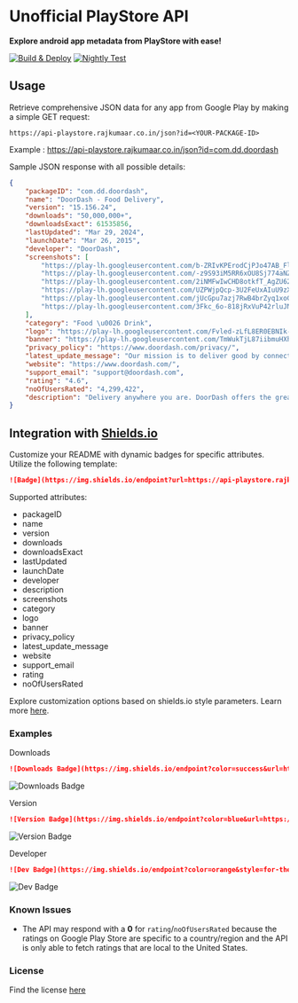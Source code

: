 # Unofficial PlayStore API

**Explore android app metadata from PlayStore with ease!**

[![Build & Deploy](https://github.com/rajkumaar23/api-playstore/actions/workflows/deploy.yaml/badge.svg)](https://github.com/rajkumaar23/api-playstore/actions/workflows/deploy.yaml)
[![Nightly Test](https://github.com/rajkumaar23/api-playstore/actions/workflows/test.yaml/badge.svg)](https://github.com/rajkumaar23/api-playstore/actions/workflows/test.yaml)

## Usage

Retrieve comprehensive JSON data for any app from Google Play by making a simple GET request:
```
https://api-playstore.rajkumaar.co.in/json?id=<YOUR-PACKAGE-ID>
```
Example : https://api-playstore.rajkumaar.co.in/json?id=com.dd.doordash

Sample JSON response with all possible details:
```json
{
    "packageID": "com.dd.doordash",
    "name": "DoorDash - Food Delivery",
    "version": "15.156.24",
    "downloads": "50,000,000+",
    "downloadsExact": 61535856,
    "lastUpdated": "Mar 29, 2024",
    "launchDate": "Mar 26, 2015",
    "developer": "DoorDash",
    "screenshots": [
        "https://play-lh.googleusercontent.com/b-ZRIvKPErodCjPJo47AB_Fl1dGgOUAGoe03OjER7lzZPffz3Cv0xgMniNHfRYR-bQg",
        "https://play-lh.googleusercontent.com/-z9S93iM5RR6xOU8Sj774aNZsSATCZymn3fJiOnzW1VuGteh5vLfgyTjIiKOMhCFfjc",
        "https://play-lh.googleusercontent.com/2iNMFwIwCHD8otkfT_AgZU62UNqJziCay3uEVEDFrXmz78wuOf-hTNZbLwdEgShWcfM",
        "https://play-lh.googleusercontent.com/UZPWjpQcp-3U2FeUxAIuU9zX2P-z4rhKwmH0hyyr4sUQoKVUotKb_SdhuRBxMW0KsuY",
        "https://play-lh.googleusercontent.com/jUcGpu7azj7RwB4brZyq1xoCzyobyUkHwyNcuhfZJK-6DDvm7AFB0ldsTP4Hs2h5UsHg",
        "https://play-lh.googleusercontent.com/3Fkc_6o-818jRxVuP42rluJNjx_CQ77Bs8Fx-HDD6jAxRmD-irJLsMAtiIvm3sC8qeZN"
    ],
    "category": "Food \u0026 Drink",
    "logo": "https://play-lh.googleusercontent.com/Fvled-zLfL8ER0EBNIk-FnunJCcH2u_T6rdITclOFdU2jpEopdMstZOHP-PtuhP_5coZ",
    "banner": "https://play-lh.googleusercontent.com/TmWukTjL87iibmuHXhc9d04Hvul6nErQXE0nRcJvvsiFffDBjE0JmGns57r1x1RihMA",
    "privacy_policy": "https://www.doordash.com/privacy/",
    "latest_update_message": "Our mission is to deliver good by connecting people and possibility. If we can play a small role in helping you spend more time with your friends and family or get ahead on your favorite projects, then we have delivered good.\u003cbr\u003e\u003cbr\u003eWe’re launching a new set of initiatives to deliver good within our communities, and you’ll see a new visual identity that reflects our spirit. Thank you for making DoorDash a success — we wouldn’t be here without you.\u003cbr\u003e\u003cbr\u003eUpward and onward!\u003cbr\u003eTony Xu, CEO and Co-Founder",
    "website": "https://www.doordash.com/",
    "support_email": "support@doordash.com",
    "rating": "4.6",
    "noOfUsersRated": "4,299,422",
    "description": "Delivery anywhere you are. DoorDash offers the greatest online selection of your favorite restaurants and stores, facilitating delivery of freshly prepared meals, groceries, OTC medicines, flowers \u0026amp; more. With more than 310,000 menus and 55,000+ grocery, convenience \u0026amp; retail stores across 4,000+ cities in the U.S., Canada, and Australia, you’ll find the best of your neighborhood as you shop and order online. Plus, enjoy $0 delivery fees for your first month. Restrictions apply: https://drd.sh/tF5uns/\u003cbr\u003e\u003cbr\u003eIT’S ALL HERE\u003cbr\u003e·Restaurants: Food delivery from local \u0026amp; national restaurants\u003cbr\u003e·Grocery: Fulfill your weekly grocery list, from produce to diapers. Shop diets like gluten-free \u0026amp; vegan.\u003cbr\u003e·Drinks, Snacks \u0026amp; More: Sodas, candy \u0026amp; ibuprofen from stores like 7-Eleven \u0026amp; CVS\u003cbr\u003e·Flowers: Order fresh flowers for occasions like Valentine’s Day\u003cbr\u003e\u003cbr\u003eKEY FEATURES\u003cbr\u003e· Get it now: Get on-demand, same-day delivery\u003cbr\u003e· Schedule deliveries: Order in advance and get it when it\u0026#39;s most convenient for you.\u003cbr\u003e· Real-Time Tracking: See when your order will arrive.\u003cbr\u003e· No Minimums: Order as little or as much as you want.\u003cbr\u003e· Easy Payment: Conveniently pay via Google Pay, Venmo, Paypal, credit card, or SNAP/EBT at participating Mx.\u003cbr\u003e· No-Contact Delivery: Your food will be left in a safe place and you’ll be alerted that it’s ready for you to pick up at your doorstep\u003cbr\u003e\u003cbr\u003eENJOY UNLIMITED $0 DELIVERY FEES WITH DASHPASS\u003cbr\u003eGet unlimited $0 delivery fees and up to 10% off eligible orders from your neighborhood restaurants, grocery stores, and more. Plus, DashPass members get access to exclusive items and offers, and 5% in DoorDash credits back on eligible Pickup orders. Your first 30 days on DashPass are free, then your membership auto-renews at $9.99/month. Cancel anytime.\u003cbr\u003e\u003cbr\u003eNATIONAL RESTAURANT PARTNERS\u003cbr\u003eMcDonald\u0026#39;s, Starbucks, Chick-fil-A, Burger King, Wendy’s, Chipotle, The Cheesecake Factory, Outback Steakhouse, Panera, Chili\u0026#39;s, Subway, Dunkin’ Donuts, Jamba Juice, Panda Express, Moe\u0026#39;s, P.F. Chang’s, Denny’s, Buffalo Wild Wings, Papa John\u0026#39;s, Papa Murphy’s, Jack in the Box, Five Guys, Boston Market, Red Robin, TGI Friday’s, Red Lobster, Qdoba, El Pollo Loco, White Castle, SmashBurger\u003cbr\u003e\u003cbr\u003eGROCERY DELIVERY PARTNERS\u003cbr\u003eSafeway, Albertsons, Aldi, Sprouts Farmers Market, Meijer, Hy-Vee, Grocery Outlet, Winn-Dixie, Smart \u0026amp; Final, BJ’s, Vons, Weis, ACME, Raley’s, Fresh Thyme, Giant Eagle, Bashas’, Bristol Farms and more.\u003cbr\u003e\u003cbr\u003eCONVENIENCE \u0026amp; RETAIL DELIVERY PARTNERS\u003cbr\u003eWalgreens, 7-Eleven, CVS, Rite Aid, Dollar General, Wawa, Sheetz, Casey’s, Total Wine, BevMo!, PetSmart, Sephora, DICK\u0026#39;S Sporting Goods, Tractor Supply, and more\u003cbr\u003e\u003cbr\u003eFIND RESTAURANTS AND STORES NEAR YOU\u003cbr\u003eWe’re growing and currently serving over 4,000 cities across the United States, Puerto Rico, Canada, and Australia including cities such as New York City, Los Angeles, Toronto, Vancouver, BC, Melbourne, Sydney, Montreal and more.\u003cbr\u003e\u003cbr\u003eNotice at Collection (California Residents): https://help.doordash.com/consumers/s/privacy-policy-us#section-11\u003cbr\u003eVisit doordash.com to learn more."
}
```

## Integration with [Shields.io](https://shields.io)
Customize your README with dynamic badges for specific attributes. Utilize the following template:
```markdown
![Badge](https://img.shields.io/endpoint?url=https://api-playstore.rajkumaar.co.in/<ATTRIBUTE-NAME>?id=<PACKAGE-ID>)
```
Supported attributes: 
- packageID
- name
- version
- downloads
- downloadsExact
- lastUpdated
- launchDate
- developer
- description
- screenshots
- category
- logo
- banner
- privacy_policy
- latest_update_message
- website
- support_email
- rating
- noOfUsersRated

Explore customization options based on shields.io style parameters. Learn more [here](https://shields.io/).

### Examples

Downloads
```markdown
![Downloads Badge](https://img.shields.io/endpoint?color=success&url=https://api-playstore.rajkumaar.co.in/downloads?id=com.dd.doordash)
```
![Downloads Badge](https://img.shields.io/endpoint?color=success&url=https://api-playstore.rajkumaar.co.in/downloads?id=com.dd.doordash)

Version
```markdown
![Version Badge](https://img.shields.io/endpoint?color=blue&url=https://api-playstore.rajkumaar.co.in/version?id=com.dd.doordash)
```
![Version Badge](https://img.shields.io/endpoint?color=blue&url=https://api-playstore.rajkumaar.co.in/version?id=com.dd.doordash)

Developer
```markdown
![Dev Badge](https://img.shields.io/endpoint?color=orange&style=for-the-badge&url=https://api-playstore.rajkumaar.co.in/developer?id=com.dd.doordash)
```
![Dev Badge](https://img.shields.io/endpoint?color=orange&style=for-the-badge&url=https://api-playstore.rajkumaar.co.in/developer?id=com.dd.doordash)

### Known Issues

- The API may respond with a **0** for `rating`/`noOfUsersRated` because the ratings on Google Play Store are specific to a country/region and the API is only able to fetch ratings that are local to the United States.

### License
Find the license [here](LICENSE)


